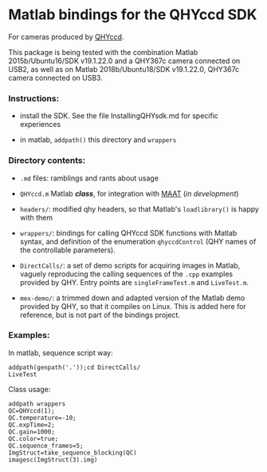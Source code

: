 Matlab bindings for the QHYccd SDK
==================================

For cameras produced by [QHYccd](https://www.qhyccd.com/).
 
This package is being tested with the combination
Matlab 2015b/Ubuntu16/SDK v19.1.22.0 and a QHY367c camera connected on USB2,
as well as on Matlab 2018b/Ubuntu18/SDK v19.1.22.0, QHY367c camera connected on USB3.

### Instructions:

+ install the SDK. See the file InstallingQHYsdk.md for specific experiences

+ in matlab, `addpath()` this directory and `wrappers`

### Directory contents:

+  `.md` files: ramblings and rants about usage

+  `QHYccd.m` Matlab ***class***, for integration with [MAAT](https://webhome.weizmann.ac.il/home/eofek/matlab/index.html)
   (*in development*)

+ `headers/`: modified qhy headers, so that Matlab's `loadlibrary()` is happy with them

+ `wrappers/`: bindings for calling QHYccd SDK functions with Matlab syntax, and definition
   of the enumeration `qhyccdControl` (QHY names of the controllable parameters).

+ `DirectCalls/`: a set of demo scripts for acquiring images in Matlab, vaguely reproducing the
   calling sequences of the `.cpp` examples provided by QHY. Entry points are
   `singleFrameTest.m` and `LiveTest.m`.

+ `mex-demo/`: a trimmed down and adapted version of the Matlab demo provided by QHY,
  so that it compiles on Linux. This is added here for reference, but is not part of the bindings
  project.

### Examples:

In matlab, sequence script way:

    addpath(genpath('.'));cd DirectCalls/
    LiveTest

Class usage:

    addpath wrappers
    QC=QHYccd(1);
    QC.temperature=-10;
    QC.expTime=2;
    QC.gain=1000;
    QC.color=true;
    QC.sequence_frames=5;
    ImgStruct=take_sequence_blocking(QC)
    imagesc(ImgStruct(3).img)